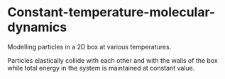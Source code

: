 # Constant-temperature-molecular-dynamics


Modelling particles in a 2D box at various temperatures.

Particles elastically collide with each other and with the walls of the box while total energy in the system is maintained at constant value.

